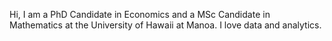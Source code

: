 Hi, I am a PhD Candidate in Economics and a MSc Candidate in Mathematics at the University of Hawaii at Manoa. I love data and analytics.
